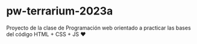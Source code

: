 # pw-terrarium-2023a
Proyecto de la clase de Programación web orientado a practicar las bases del código HTML + CSS + JS ❤
